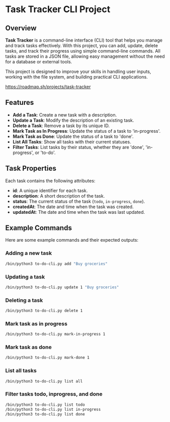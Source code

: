# Task Tracker CLI Project

## Overview

**Task Tracker** is a command-line interface (CLI) tool that helps you manage and track tasks effectively. With this project, you can add, update, delete tasks, and track their progress using simple command-line commands. All tasks are stored in a JSON file, allowing easy management without the need for a database or external tools.

This project is designed to improve your skills in handling user inputs, working with the file system, and building practical CLI applications.

https://roadmap.sh/projects/task-tracker

## Features

- **Add a Task**: Create a new task with a description.
- **Update a Task**: Modify the description of an existing task.
- **Delete a Task**: Remove a task by its unique ID.
- **Mark Task as In Progress**: Update the status of a task to 'in-progress'.
- **Mark Task as Done**: Update the status of a task to 'done'.
- **List All Tasks**: Show all tasks with their current statuses.
- **Filter Tasks**: List tasks by their status, whether they are 'done', 'in-progress', or 'to-do'.

## Task Properties

Each task contains the following attributes:

- **id**: A unique identifier for each task.
- **description**: A short description of the task.
- **status**: The current status of the task (`todo`, `in-progress`, `done`).
- **createdAt**: The date and time when the task was created.
- **updatedAt**: The date and time when the task was last updated.

## Example Commands

Here are some example commands and their expected outputs:

### Adding a new task
```bash
/bin/python3 to-do-cli.py add "Buy groceries"
```

### Updating a task
```bash
/bin/python3 to-do-cli.py update 1 "Buy groceries"
```

### Deleting a task
```bash
/bin/python3 to-do-cli.py delete 1
```

### Mark task as in progress
```bash
/bin/python3 to-do-cli.py mark-in-progress 1
```

### Mark task as done
```bash
/bin/python3 to-do-cli.py mark-done 1
```

### List all tasks
```bash
/bin/python3 to-do-cli.py list all
```

### Filter tasks todo, inprogress, and done
```bash
/bin/python3 to-do-cli.py list todo
/bin/python3 to-do-cli.py list in-progress
/bin/python3 to-do-cli.py list done
```

